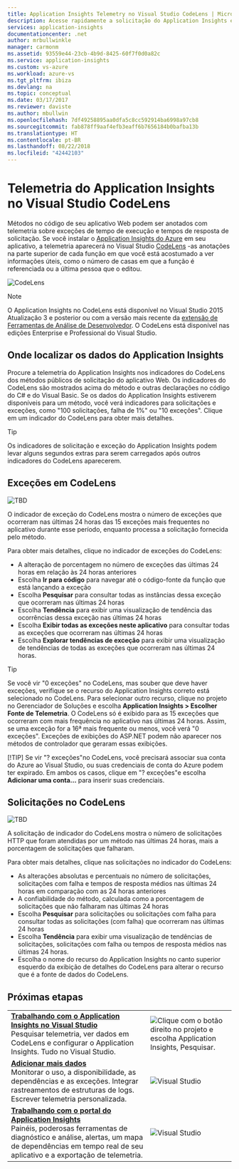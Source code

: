```yaml
---
title: Application Insights Telemetry no Visual Studio CodeLens | Microsoft Docs
description: Acesse rapidamente a solicitação do Application Insights e a telemetria de exceções com o CodeLens no Visual Studio.
services: application-insights
documentationcenter: .net
author: mrbullwinkle
manager: carmonm
ms.assetid: 93559e44-23cb-4b9d-8425-60f7f0d0a82c
ms.service: application-insights
ms.custom: vs-azure
ms.workload: azure-vs
ms.tgt_pltfrm: ibiza
ms.devlang: na
ms.topic: conceptual
ms.date: 03/17/2017
ms.reviewer: daviste
ms.author: mbullwin
ms.openlocfilehash: 7df49258895aa0dfa5c8cc592914ba6998a97cb8
ms.sourcegitcommit: fab878ff9aaf4efb3eaff6b7656184b0bafba13b
ms.translationtype: HT
ms.contentlocale: pt-BR
ms.lasthandoff: 08/22/2018
ms.locfileid: "42442103"
---
```

# <a name="application-insights-telemetry-in-visual-studio-codelens"></a>Telemetria do Application Insights no Visual Studio CodeLens
Métodos no código de seu aplicativo Web podem ser anotados com telemetria sobre exceções de tempo de execução e tempos de resposta de solicitação. Se você instalar o [Application Insights do Azure](app-insights-overview.md) em seu aplicativo, a telemetria aparecerá no Visual Studio [CodeLens](https://msdn.microsoft.com/library/dn269218.aspx) -as anotações na parte superior de cada função em que você está acostumado a ver informações úteis, como o número de casas em que a função é referenciada ou a última pessoa que o editou.

![CodeLens](./media/app-insights-visual-studio-codelens/codelens-overview.png)

> [!NOTE]
> O Application Insights no CodeLens está disponível no Visual Studio 2015 Atualização 3 e posterior ou com a versão mais recente da [extensão de Ferramentas de Análise de Desenvolvedor](https://visualstudiogallery.msdn.microsoft.com/82367b81-3f97-4de1-bbf1-eaf52ddc635a). O CodeLens está disponível nas edições Enterprise e Professional do Visual Studio.
> 
> 

## <a name="where-to-find-application-insights-data"></a>Onde localizar os dados do Application Insights
Procure a telemetria do Application Insights nos indicadores do CodeLens dos métodos públicos de solicitação do aplicativo Web. Os indicadores do CodeLens são mostrados acima do método e outras declarações no código do C# e do Visual Basic. Se os dados do Application Insights estiverem disponíveis para um método, você verá indicadores para solicitações e exceções, como "100 solicitações, falha de 1%" ou "10 exceções". Clique em um indicador do CodeLens para obter mais detalhes. 

> [!TIP]
> Os indicadores de solicitação e exceção do Application Insights podem levar alguns segundos extras para serem carregados após outros indicadores do CodeLens aparecerem.
> 
> 

## <a name="exceptions-in-codelens"></a>Exceções em CodeLens
![TBD](./media/app-insights-visual-studio-codelens/codelens-exceptions.png)

O indicador de exceção do CodeLens mostra o número de exceções que ocorreram nas últimas 24 horas das 15 exceções mais frequentes no aplicativo durante esse período, enquanto processa a solicitação fornecida pelo método.

Para obter mais detalhes, clique no indicador de exceções do CodeLens:

* A alteração de porcentagem no número de exceções das últimas 24 horas em relação às 24 horas anteriores
* Escolha **Ir para código** para navegar até o código-fonte da função que está lançando a exceção
* Escolha **Pesquisar** para consultar todas as instâncias dessa exceção que ocorreram nas últimas 24 horas
* Escolha **Tendência** para exibir uma visualização de tendência das ocorrências dessa exceção nas últimas 24 horas
* Escolha **Exibir todas as exceções neste aplicativo** para consultar todas as exceções que ocorreram nas últimas 24 horas
* Escolha **Explorar tendências de exceção** para exibir uma visualização de tendências de todas as exceções que ocorreram nas últimas 24 horas. 

> [!TIP]
> Se você vir "0 exceções" no CodeLens, mas souber que deve haver exceções, verifique se o recurso do Application Insights correto está selecionado no CodeLens. Para selecionar outro recurso, clique no projeto no Gerenciador de Soluções e escolha **Application Insights > Escolher Fonte de Telemetria**. O CodeLens só é exibido para as 15 exceções que ocorreram com mais frequência no aplicativo nas últimas 24 horas. Assim, se uma exceção for a 16ª mais frequente ou menos, você verá "0 exceções". Exceções de exibições do ASP.NET podem não aparecer nos métodos de controlador que geraram essas exibições.
> 
> [!TIP]
> Se vir "? exceções"no CodeLens, você precisará associar sua conta do Azure ao Visual Studio, ou suas credenciais de conta do Azure podem ter expirado. Em ambos os casos, clique em "? exceções"e escolha **Adicionar uma conta...** para inserir suas credenciais.
> 
> 

## <a name="requests-in-codelens"></a>Solicitações no CodeLens
![TBD](./media/app-insights-visual-studio-codelens/codelens-requests.png)

A solicitação de indicador do CodeLens mostra o número de solicitações HTTP que foram atendidas por um método nas últimas 24 horas, mais a porcentagem de solicitações que falharam.

Para obter mais detalhes, clique nas solicitações no indicador do CodeLens:

* As alterações absolutas e percentuais no número de solicitações, solicitações com falha e tempos de resposta médios nas últimas 24 horas em comparação com as 24 horas anteriores
* A confiabilidade do método, calculada como a porcentagem de solicitações que não falharam nas últimas 24 horas
* Escolha **Pesquisar** para solicitações ou solicitações com falha para consultar todas as solicitações (com falha) que ocorreram nas últimas 24 horas
* Escolha **Tendência** para exibir uma visualização de tendências de solicitações, solicitações com falha ou tempos de resposta médios nas últimas 24 horas.
* Escolha o nome do recurso do Application Insights no canto superior esquerdo da exibição de detalhes do CodeLens para alterar o recurso que é a fonte de dados do CodeLens.

## <a name="next"></a>Próximas etapas
|  |  |
| --- | --- |
| **[Trabalhando com o Application Insights no Visual Studio](app-insights-visual-studio.md)**<br/>Pesquisar telemetria, ver dados em CodeLens e configurar o Application Insights. Tudo no Visual Studio. |![Clique com o botão direito no projeto e escolha Application Insights, Pesquisar.](./media/app-insights-visual-studio-codelens/34.png) |
| **[Adicionar mais dados](app-insights-asp-net-more.md)**<br/>Monitorar o uso, a disponibilidade, as dependências e as exceções. Integrar rastreamentos de estruturas de logs. Escrever telemetria personalizada. |![Visual Studio](./media/app-insights-visual-studio-codelens/64.png) |
| **[Trabalhando com o portal do Application Insights](app-insights-dashboards.md)**<br/>Painéis, poderosas ferramentas de diagnóstico e análise, alertas, um mapa de dependências em tempo real de seu aplicativo e a exportação de telemetria. |![Visual Studio](./media/app-insights-visual-studio-codelens/62.png) |

